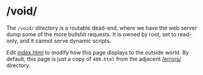 # /void/

The `/void/` directory is a routable dead-end, where we have the web server dump some of the more bullshit requests. It is owned by root, set to read-only, and it cannot serve dynamic scripts.

Edit [index.html](index.html) to modify how this page displays to the outside world. By default, this page is just a copy of `400.html` from the adjacent [/errors/](/errors/) directory.
